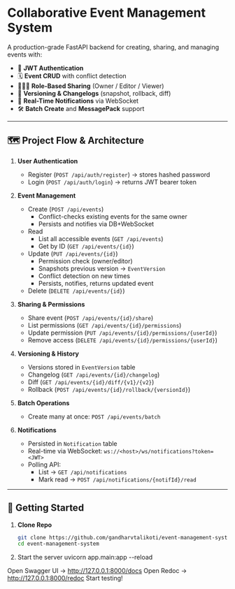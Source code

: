 # Collaborative Event Management System

A production-grade FastAPI backend for creating, sharing, and managing events with:

- 🔐 **JWT Authentication**  
- 🗓️ **Event CRUD** with conflict detection  
- 🧑‍🤝‍🧑 **Role-Based Sharing** (Owner / Editor / Viewer)  
- 🔄 **Versioning & Changelogs** (snapshot, rollback, diff)  
- 🔔 **Real-Time Notifications** via WebSocket  
- 🛠️ **Batch Create** and **MessagePack** support  

---

## 🗺️ Project Flow & Architecture

1. **User Authentication**  
   - Register (`POST /api/auth/register`) → stores hashed password  
   - Login  (`POST /api/auth/login`) → returns JWT bearer token  

2. **Event Management**  
   - Create (`POST /api/events`)  
     - Conflict-checks existing events for the same owner  
     - Persists and notifies via DB+WebSocket  
   - Read  
     - List all accessible events (`GET /api/events`)  
     - Get by ID (`GET /api/events/{id}`)  
   - Update (`PUT /api/events/{id}`)  
     - Permission check (owner/editor)  
     - Snapshots previous version → `EventVersion`  
     - Conflict detection on new times  
     - Persists, notifies, returns updated event  
   - Delete (`DELETE /api/events/{id}`)  

3. **Sharing & Permissions**  
   - Share event (`POST /api/events/{id}/share`)  
   - List permissions (`GET /api/events/{id}/permissions`)  
   - Update permission (`PUT /api/events/{id}/permissions/{userId}`)  
   - Remove access (`DELETE /api/events/{id}/permissions/{userId}`)  

4. **Versioning & History**  
   - Versions stored in `EventVersion` table  
   - Changelog (`GET /api/events/{id}/changelog`)  
   - Diff (`GET /api/events/{id}/diff/{v1}/{v2}`)  
   - Rollback (`POST /api/events/{id}/rollback/{versionId}`)  

5. **Batch Operations**  
   - Create many at once: `POST /api/events/batch`  

6. **Notifications**  
   - Persisted in `Notification` table  
   - Real-time via WebSocket: `ws://<host>/ws/notifications?token=<JWT>`  
   - Polling API:  
     - List → `GET /api/notifications`  
     - Mark read → `POST /api/notifications/{notifId}/read`  

---


## 🚀 Getting Started

1. **Clone Repo**  
   ```bash
   git clone https://github.com/gandharvtalikoti/event-management-system.git
   cd event-management-system
2. Start the server
uvicorn app.main:app --reload

Open Swagger UI → http://127.0.0.1:8000/docs
Open Redoc → http://127.0.0.1:8000/redoc
Start testing!

